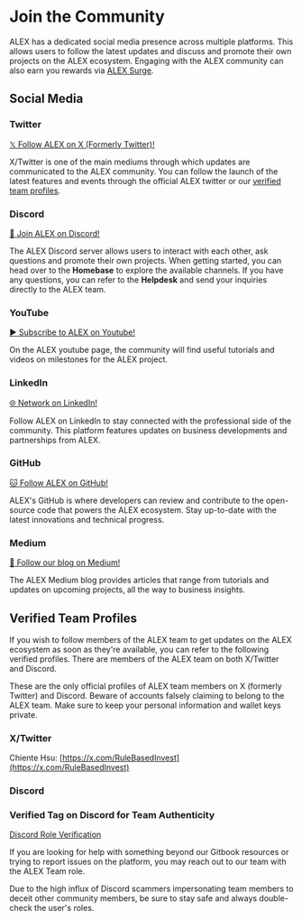 # Join the Community

ALEX has a dedicated social media presence across multiple platforms. This allows users to follow the latest updates and discuss and promote their own projects on the ALEX ecosystem. Engaging with the ALEX community can also earn you rewards via [ALEX Surge](https://app.alexlab.co/surge).

## Social Media

### Twitter 

[𝕏 Follow ALEX on X (Formerly Twitter)!](https://x.com/ALEXLabBTC?mx=2)

X/Twitter is one of the main mediums through which updates are communicated to the ALEX community. You can follow the launch of the latest features and events through the official ALEX twitter or our [verified team profiles](#verified-team-profiles). 

### Discord

[👾 Join ALEX on Discord!](https://discord.gg/alexlab)

The ALEX Discord server allows users to interact with each other, ask questions and promote their own projects. When getting started, you can head over to the **Homebase** to explore the available channels. If you have any questions, you can refer to the **Helpdesk** and send your inquiries directly to the ALEX team.

### YouTube 

[▶️ Subscribe to ALEX on Youtube!](https://www.youtube.com/c/Alexgobtc)

On the ALEX youtube page, the community will find useful tutorials and videos on milestones for the ALEX project.

### LinkedIn

[🌐 Network on LinkedIn!](https://www.linkedin.com/company/alexgobtc/)

Follow ALEX on LinkedIn to stay connected with the professional side of the community. This platform features updates on business developments and partnerships from ALEX.

### GitHub

[🐱 Follow ALEX on GitHub!](https://github.com/alexgo-io)

ALEX's GitHub is where developers can review and contribute to the open-source code that powers the ALEX ecosystem. Stay up-to-date with the latest innovations and technical progress.

### Medium

[📝 Follow our blog on Medium!](https://medium.com/@alexgoBtc)

The ALEX Medium blog provides articles that range from tutorials and updates on upcoming projects, all the way to business insights.

## Verified Team Profiles

If you wish to follow members of the ALEX team to get updates on the ALEX ecosystem as soon as they're available, you can refer to the following verified profiles. There are members of the ALEX team on both X/Twitter and Discord.

These are the only official profiles of ALEX team members on X (formerly Twitter) and Discord. Beware of accounts falsely claiming to belong to the ALEX team. Make sure to keep your personal information and wallet keys private.

### X/Twitter

Chiente Hsu: [https://x.com/RuleBasedInvest](https://x.com/RuleBasedInvest)

<!-- Rachel: [https://twitter.com/rachel\_alexgo](https://twitter.com/rachel_alexgo) -->

### Discord

### Verified Tag on Discord for Team Authenticity

[Discord Role Verification](<../.gitbook/assets/discord-role-verification.png>)

If you are looking for help with something beyond our Gitbook resources or trying to report issues on the platform, you may reach out to our team with the ALEX Team role.

Due to the high influx of Discord scammers impersonating team members to deceit other community members, be sure to stay safe and always double-check the user's roles.